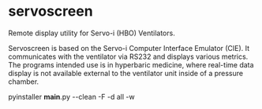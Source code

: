 # servoscreen

Remote display utility for Servo-i (HBO) Ventilators.

Servoscreen is based on the Servo-i Computer Interface Emulator (CIE). It communicates with the ventilator via RS232 and displays various metrics. The programs intended use is in hyperbaric medicine, where real-time data display is not available external to the ventilator unit inside of a pressure chamber.

pyinstaller __main__.py --clean -F -d all -w
